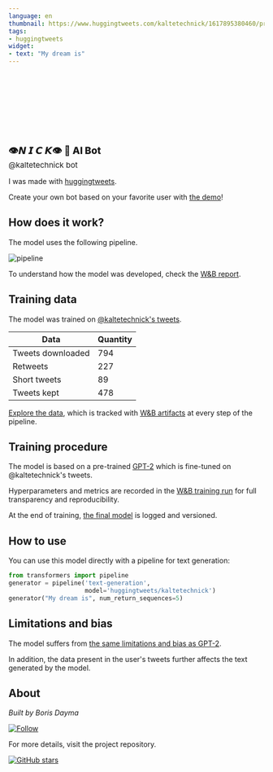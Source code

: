 ```yaml
---
language: en
thumbnail: https://www.huggingtweets.com/kaltetechnick/1617895380460/predictions.png
tags:
- huggingtweets
widget:
- text: "My dream is"
---
```


<div>
<div style="width: 132px; height:132px; border-radius: 50%; background-size: cover; background-image: url('https://pbs.twimg.com/profile_images/1351186992655179781/hk9Is_Nn_400x400.jpg')">
</div>
<div style="margin-top: 8px; font-size: 19px; font-weight: 800">👁𝙉 𝙄 𝘾 𝙆👁 🤖 AI Bot </div>
<div style="font-size: 15px">@kaltetechnick bot</div>
</div>

I was made with [huggingtweets](https://github.com/borisdayma/huggingtweets).

Create your own bot based on your favorite user with [the demo](https://colab.research.google.com/github/borisdayma/huggingtweets/blob/master/huggingtweets-demo.ipynb)!

## How does it work?

The model uses the following pipeline.

![pipeline](https://github.com/borisdayma/huggingtweets/blob/master/img/pipeline.png?raw=true)

To understand how the model was developed, check the [W&B report](https://wandb.ai/wandb/huggingtweets/reports/HuggingTweets-Train-a-Model-to-Generate-Tweets--VmlldzoxMTY5MjI).

## Training data

The model was trained on [@kaltetechnick's tweets](https://twitter.com/kaltetechnick).

| Data | Quantity |
| --- | --- |
| Tweets downloaded | 794 |
| Retweets | 227 |
| Short tweets | 89 |
| Tweets kept | 478 |

[Explore the data](https://wandb.ai/wandb/huggingtweets/runs/1viia1mg/artifacts), which is tracked with [W&B artifacts](https://docs.wandb.com/artifacts) at every step of the pipeline.

## Training procedure

The model is based on a pre-trained [GPT-2](https://huggingface.co/gpt2) which is fine-tuned on @kaltetechnick's tweets.

Hyperparameters and metrics are recorded in the [W&B training run](https://wandb.ai/wandb/huggingtweets/runs/2bmoajsy) for full transparency and reproducibility.

At the end of training, [the final model](https://wandb.ai/wandb/huggingtweets/runs/2bmoajsy/artifacts) is logged and versioned.

## How to use

You can use this model directly with a pipeline for text generation:

```python
from transformers import pipeline
generator = pipeline('text-generation',
                     model='huggingtweets/kaltetechnick')
generator("My dream is", num_return_sequences=5)
```

## Limitations and bias

The model suffers from [the same limitations and bias as GPT-2](https://huggingface.co/gpt2#limitations-and-bias).

In addition, the data present in the user's tweets further affects the text generated by the model.

## About

*Built by Boris Dayma*

[![Follow](https://img.shields.io/twitter/follow/borisdayma?style=social)](https://twitter.com/intent/follow?screen_name=borisdayma)

For more details, visit the project repository.

[![GitHub stars](https://img.shields.io/github/stars/borisdayma/huggingtweets?style=social)](https://github.com/borisdayma/huggingtweets)
